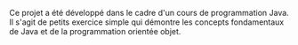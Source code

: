 Ce projet a été développé dans le cadre d'un cours de programmation Java. Il s'agit de petits exercice simple qui démontre les concepts fondamentaux de Java et de la programmation orientée objet.
